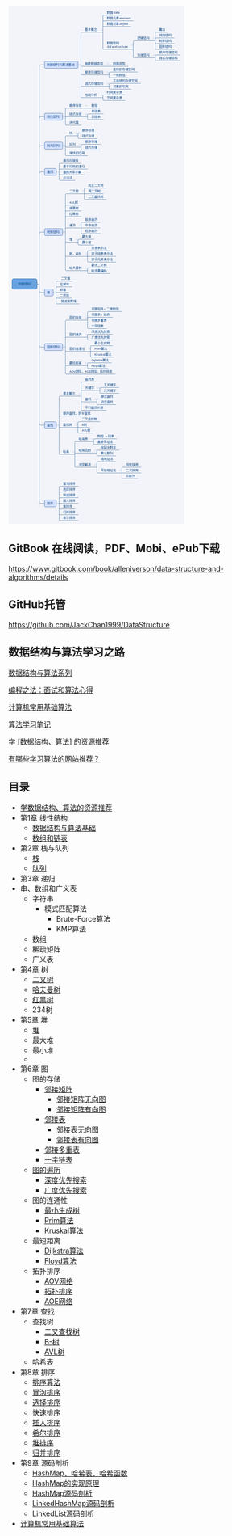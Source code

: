 ![](assets/数据结构.png)

## GitBook 在线阅读，PDF、Mobi、ePub下载

https://www.gitbook.com/book/alleniverson/data-structure-and-algorithms/details

## GitHub托管

https://github.com/JackChan1999/DataStructure

## 数据结构与算法学习之路

[数据结构与算法系列](http://www.cnblogs.com/skywang12345/p/3603935.html)

[编程之法：面试和算法心得](https://github.com/julycoding/The-Art-Of-Programming-By-July)

[计算机常用基础算法](https://github.com/shijiebei2009/Algorithms)

[算法学习笔记](https://github.com/nonstriater/Learn-Algorithms)

[学 [数据结构、算法] 的资源推荐](https://zhuanlan.zhihu.com/p/23191006)

[有哪些学习算法的网站推荐？](https://www.zhihu.com/question/20368410)

## 目录

* [学数据结构、算法的资源推荐](source/学数据结构、算法的资源推荐.md)
* 第1章 线性结构
  * [数据结构与算法基础](线性结构/数据结构.md)
  * [数组和链表](线性结构/数组和链表.md)
* 第2章 栈与队列
  * [栈](线性结构/栈.md)
  * [队列](线性结构/队列.md)
* 第3章 递归  
* 串、数组和广义表
  * 字符串
    * 模式匹配算法
      * Brute-Force算法
      * KMP算法
  * 数组
  * 稀疏矩阵
  * 广义表
* 第4章 树
  * [二叉树](树形结构/二叉树.md)
  * [哈夫曼树](树形结构/哈夫曼树.md)
  * [红黑树]()
  * 234树
* 第5章 堆
  * [堆](堆/堆.md)
  * 最大堆
  * 最小堆
  * ​
* 第6章 图
  * 图的存储
    * [邻接矩阵]()
        * [邻接矩阵无向图](图/邻接矩阵无向图.md)
        * [邻接矩阵有向图](图/邻接矩阵有向图.md)
    * [邻接表]()
        * [邻接表无向图](图/邻接表无向图.md)
        * [邻接表有向图](图/邻接表有向图.md)
    * [邻接多重表]()
    * [十字链表]()
  * [图的遍历](图/深度优先搜索和广度优先搜索.md)
    * [深度优先搜索]()
    * [广度优先搜索]()
  * 图的连通性
    * [最小生成树]()
    * [Prim算法](图/Prim算法.md)
    * [Kruskal算法](图/Kruskal算法.md)
  * 最短距离
    * [Dijkstra算法]()
    * [Floyd算法]()
  * 拓扑排序
    * [AOV网络]()
    * [拓扑排序](图/拓扑排序.md)
    * [AOE网络]()
* 第7章 查找
  * 查找树
    * [二叉查找树]()
    * [B-树]()
    * [AVL树]()
  * 哈希表
* 第8章 排序
  * [排序算法](排序算法/排序算法.md)
  * [冒泡排序]()
  * [选择排序]()
  * [快速排序](排序/快速排序.md)
  * [插入排序]()
  * [希尔排序]()
  * [堆排序](排序/堆排序.md)
  * [归并排序]()
* 第9章 源码剖析
  * [HashMap、哈希表、哈希函数](源码剖析/HashMap、哈希表、哈希函数.md)
  * [HashMap的实现原理](源码剖析/HashMap的实现原理.md)
  * [HashMap源码剖析](源码剖析/HashMap源码剖析.md)
  * [LinkedHashMap源码剖析](源码剖析/LinkedHashMap源码剖析.md)
  * [LinkedList源码剖析](源码剖析/LinkedList源码剖析.md)
* [计算机常用基础算法](计算机常用基础算法/计算机常用基础算法.md)
